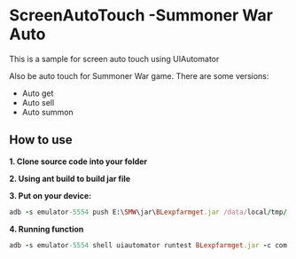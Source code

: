 # ScreenAutoTouch -Summoner War Auto
This is a sample for screen auto touch using UIAutomator

Also be auto touch for Summoner War game. There are some versions:
 - Auto get
 - Auto sell
 - Auto summon
 
## How to use

**1. Clone source code into your folder**

**2. Using ant build to build jar file**

**3. Put on your device:**
```ruby
adb -s emulator-5554 push E:\SMW\jar\BLexpfarmget.jar /data/local/tmp/
```
**4. Running function**
```ruby
adb -s emulator-5554 shell uiautomator runtest BLexpfarmget.jar -c com.samsung.android.tests.snote.SNoteZoomTests 
```
